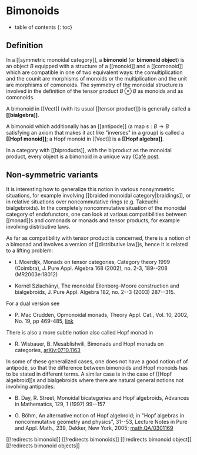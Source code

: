 
# Bimonoids
* table of contents
{: toc}

## Definition

In a [[symmetric monoidal category]], a __bimonoid__ (or __bimonoid object__) is an object $B$ equipped with a structure of a [[monoid]] and a [[comonoid]] which are compatible in one of two equivalent ways: the comultiplication and the counit are morphisms of monoids or the multiplication and the unit are morphisms of comonoids.  The symmetry of the monoidal structure is involved in the definition of the tensor product $B\otimes B$ as monoids and as comonoids.

A bimonoid in [[Vect]] (with its usual [[tensor product]]) is generally called a __[[bialgebra]]__.

A bimonoid which additionally has an [[antipode]] (a map $s:B\to B$ satisfying an axiom that makes it act like "inverses" in a group) is called a __[[Hopf monoid]]__; a Hopf monoid in [[Vect]] is a __[[Hopf algebra]]__.

In a category with [[biproducts]], with the biproduct as the monoidal product, every object is a bimonoid in a unique way ([Café post](http://golem.ph.utexas.edu/category/2010/09/bimonoids_from_biproducts.html).


## Non-symmetric variants

It is interesting how to generalize this notion in various nonsymmetric situations, for example involving [[braided monoidal category|braidings]], or in relative situations over noncommutative rings (e.g. Takeuchi bialgebroids). In the completely noncommutative situation of the monoidal category of endofunctors, one can look at various compatibilities between [[monad]]s and comonads or monads and tensor products, for example involving distributive laws.

As far as compatibility with tensor product is concerned, there is a notion of a bimonad and involves a version of [[distributive law]]s, hence it is related to a lifting problem:

* I. Moerdijk, Monads on tensor categories,
Category theory 1999 (Coimbra),
J. Pure Appl. Algebra 168 (2002), no. 2-3, 189--208 (MR2003e:18012)

* Kornél Szlachányi, The monoidal Eilenberg–Moore construction and bialgebroids, J. Pure Appl. Algebra 182, no. 2--3 (2003) 287--315. 

For a dual version see 

* P. Mac Crudden, Opmonoidal monads, Theory Appl. Cat., Vol. 10, 2002, No. 19, pp 469-485, [link](http://www.tac.mta.ca/tac/volumes/10/19/10-19abs.html)

There is also a more subtle notion also called Hopf monad in

* R. Wisbauer, B. Mesablishvili, Bimonads and Hopf monads on categories, [arXiv:0710.1163](http://arxiv.org/abs/0710.1163)

In some of these generalized cases, one does not have a good notion of of antipode, so that the difference between bimonoids and Hopf monoids has to be stated in different terms.  A similar case is in the case of [[Hopf algebroid]]s and bialgebroids where there are natural general notions not involving antipodes:

* B. Day, R. Street, Monoidal bicategories and Hopf algebroids, Advances in Mathematics, 129, 1 (1997) 99--157 

* G. Böhm, An alternative notion of Hopf algebroid; in "Hopf algebras in noncommutative geometry and physics",  31--53, Lecture Notes in Pure and Appl. Math., 239, Dekker, New York, 2005; [math.QA/0301169](http://arxiv.org/abs/math.QA/0301169)


[[!redirects bimonoid]]
[[!redirects bimonoids]]
[[!redirects bimonoid object]]
[[!redirects bimonoid objects]]
